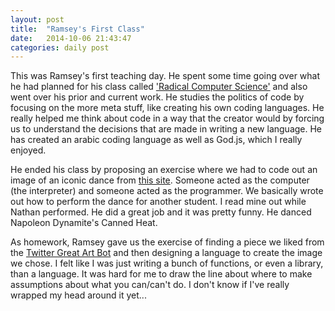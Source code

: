 ```yaml
---
layout: post
title:  "Ramsey's First Class"
date:   2014-10-06 21:43:47
categories: daily post
---
```

This was Ramsey's first teaching day. He spent some time going over what he had planned for his class called ['Radical Computer Science'](http://radicalcomputerscience.tumblr.com/) and also went over his prior and current work. He studies the politics of code by focusing on the more meta stuff, like creating his own coding languages. He really helped me think about code in a way that the creator would by forcing us to understand the decisions that are made in writing a new language. He has created an arabic coding language as well as God.js, which I really enjoyed.

He ended his class by proposing an exercise where we had to code out an image of an iconic dance from [this site](http://dancingplagueof1518.tumblr.com/post/18072481062). Someone acted as the computer (the interpreter) and someone acted as the programmer. We basically wrote out how to perform the dance for another student. I read mine out while Nathan performed. He did a great job and it was pretty funny. He danced Napoleon Dynamite's Canned Heat. 

As homework, Ramsey gave us the exercise of finding a piece we liked from the [Twitter Great Art Bot](https://twitter.com/greatartbot) and then designing a language to create the image we chose. I felt like I was just writing a bunch of functions, or even a library, than a language. It was hard for me to draw the line about where to make assumptions about what you can/can't do. I don't know if I've really wrapped my head around it yet...

